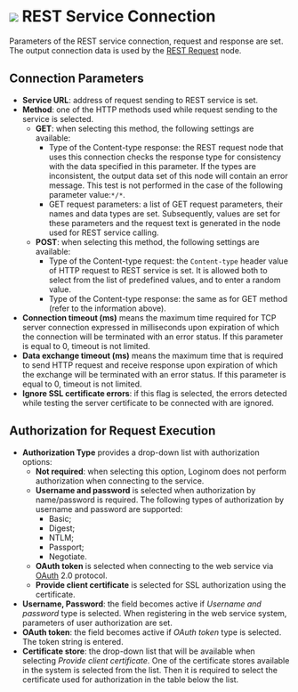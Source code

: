 # ![](../../../images/icons/data-sources/web-rest_default.svg) REST Service Connection

Parameters of the REST service connection, request and response are set. The output connection data is used by the [REST Request](../../../processors/integration/rest-request.md) node.

## Connection Parameters

* **Service URL**: address of request sending to REST service is set.
* **Method**: one of the HTTP methods used while request sending to the service is selected.
   * **GET**: when selecting this method, the following settings are available:
      * Type of the Content-type response: the REST request node that uses this connection checks the response type for consistency with the data specified in this parameter. If the types are inconsistent, the output data set of this node will contain an error message. This test is not performed in the case of the following parameter value:`*/*`.
      * GET request parameters: a list of GET request parameters, their names and data types are set. Subsequently, values are set for these parameters and the request text is generated in the node used for REST service calling.
   * **POST**: when selecting this method, the following settings are available:
      * Type of the Content-type request: the `Content-type` header value of HTTP request to REST service is set. It is allowed both to select from the list of predefined values, and to enter a random value.
      * Type of the Content-type response: the same as for GET method (refer to the information above).
* **Connection timeout (ms)** means the maximum time required for TCP server connection expressed in milliseconds upon expiration of which the connection will be terminated with an error status. If this parameter is equal to 0, timeout is not limited.
* **Data exchange timeout (ms)** means the maximum time that is required to send HTTP request and receive response upon expiration of which the exchange will be terminated with an error status. If this parameter is equal to 0, timeout is not limited.
* **Ignore SSL certificate errors**: if this flag is selected, the errors detected while testing the server certificate to be connected with are ignored.

## Authorization for Request Execution

* **Authorization Type** provides a drop-down list with authorization options:
   * **Not required**: when selecting this option, Loginom does not perform authorization when connecting to the service.
   * **Username and password** is selected when authorization by name/password is required. The following types of authorization by username and password are supported:
      * Basic;
      * Digest;
      * NTLM;
      * Passport;
      * Negotiate.
   * **OAuth token** is selected when connecting to the web service via [OAuth](https://ru.wikipedia.org/wiki/OAuth) 2.0 protocol.
   * **Provide client certificate** is selected for SSL authorization using the certificate.
* **Username, Password**: the field becomes active if *Username and password* type is selected. When registering in the web service system, parameters of user authorization are set.
* **OAuth token**: the field becomes active if *OAuth token* type is selected. The token string is entered.
* **Certificate store**: the drop-down list that will be available when selecting *Provide client certificate*. One of the certificate stores available in the system is selected from the list. Then it is required to select the certificate used for authorization in the table below the list.